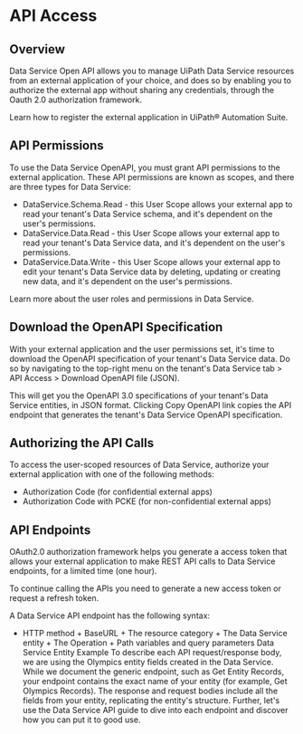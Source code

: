 ﻿---
sidebar_position: 3
---

# API Access


## Overview

Data Service Open API allows you to manage UiPath Data Service resources from an external application of your choice, and does so by enabling you to authorize the external app without sharing any credentials, through the Oauth 2.0 authorization framework.

Learn how to register the external application in UiPath® Automation Suite.


## API Permissions

To use the Data Service OpenAPI, you must grant API permissions to the external application. These API permissions are known as scopes, and there are three types for Data Service:

* DataService.Schema.Read - this User Scope allows your external app to read your tenant's Data Service schema, and it's dependent on the user's permissions.
* DataService.Data.Read - this User Scope allows your external app to read your tenant's Data Service data, and it's dependent on the user's permissions.
* DataService.Data.Write - this User Scope allows your external app to edit your tenant's Data Service data by deleting, updating or creating new data, and it's dependent on the user's permissions.

Learn more about the user roles and permissions in Data Service.


## Download the OpenAPI Specification

With your external application and the user permissions set, it's time to download the OpenAPI specification of your tenant's Data Service data. Do so by navigating to the top-right menu on the tenant's Data Service tab > API Access > Download OpenAPI file (JSON).

This will get you the OpenAPI 3.0 specifications of your tenant's Data Service entities, in JSON format. Clicking Copy OpenAPI link copies the API endpoint that generates the tenant's Data Service OpenAPI specification.


## Authorizing the API Calls

To access the user-scoped resources of Data Service, authorize your external application with one of the following methods:

* Authorization Code (for confidential external apps)
* Authorization Code with PCKE (for non-confidential external apps)


## API Endpoints

OAuth2.0 authorization framework helps you generate a access token that allows your external application to make REST API calls to Data Service endpoints, for a limited time (one hour).

To continue calling the APIs you need to generate a new access token or request a refresh token.



A Data Service API endpoint has the following syntax:

* HTTP method + BaseURL + The resource category + The Data Service entity + The Operation + Path variables and query parameters Data Service Entity Example To describe each API request/response body, we are using the Olympics entity fields created in the Data Service. While we document the generic endpoint, such as Get Entity Records, your endpoint contains the exact name of your entity (for example, Get Olympics Records). The response and request bodies include all the fields from your entity, replicating the entity's structure. Further, let's use the Data Service API guide to dive into each endpoint and discover how you can put it to good use.

